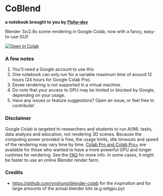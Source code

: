 # CoBlend
**a notebook brought to you by [f1shy-dev](https://github.com/f1shy-dev)**

Blender 3x/2.9x scene rendering in Google Colab, now with a fancy, easy-to-use GUI!

<a href="https://colab.research.google.com/github/f1shy-dev/coblend/blob/master/CoBlend.ipynb" target="_parent"><img src="https://colab.research.google.com/assets/colab-badge.svg" alt="Open In Colab"/></a>


### A few notes
1. You'll need a Google account to use this
2. One notebook can only run for a variable maximum time of around 12 hours (24 hours for Google Colab Pro).
3. Eevee rendering is not supported in a virtual machine.
4. Do note that your access to GPU may be limited or blocked by Google, depending on your usage.
5. Have any issues or feature suggestions? Open an issue, or feel free to contribute!

### Disclaimer
Google Colab is targeted to researchers and students to run AI/ML tasks, data analysis and education, not rendering 3D scenes. Because the computing power provided is free, the usage limits, idle timeouts and speed of the rendering may vary time by time. [Colab Pro and Colab Pro+](https://colab.research.google.com/signup) are available for those who wanted to have a more powerful GPU and longer runtimes for rendering. See the [FAQ](https://research.google.com/colaboratory/faq.html) for more info. In some cases, it might be faster to use an online Blender render farm.

### Credits
* https://github.com/ynshung/blender-colab for the inspiration and for large amounts of the actual blender bits (e.g setgpu.py)
